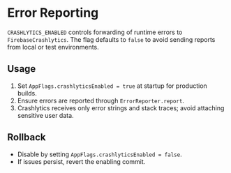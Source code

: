 # Error Reporting

`CRASHLYTICS_ENABLED` controls forwarding of runtime errors to
`FirebaseCrashlytics`. The flag defaults to `false` to avoid sending reports
from local or test environments.

## Usage
1. Set `AppFlags.crashlyticsEnabled = true` at startup for production builds.
2. Ensure errors are reported through `ErrorReporter.report`.
3. Crashlytics receives only error strings and stack traces; avoid attaching
   sensitive user data.

## Rollback
- Disable by setting `AppFlags.crashlyticsEnabled = false`.
- If issues persist, revert the enabling commit.
